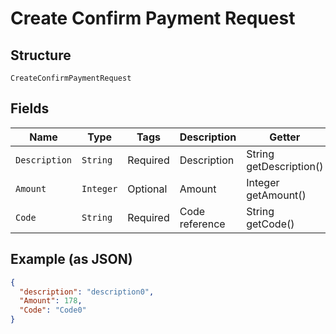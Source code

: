 
# Create Confirm Payment Request

## Structure

`CreateConfirmPaymentRequest`

## Fields

| Name | Type | Tags | Description | Getter | Setter |
|  --- | --- | --- | --- | --- | --- |
| `Description` | `String` | Required | Description | String getDescription() | setDescription(String description) |
| `Amount` | `Integer` | Optional | Amount | Integer getAmount() | setAmount(Integer amount) |
| `Code` | `String` | Required | Code reference | String getCode() | setCode(String code) |

## Example (as JSON)

```json
{
  "description": "description0",
  "Amount": 178,
  "Code": "Code0"
}
```

